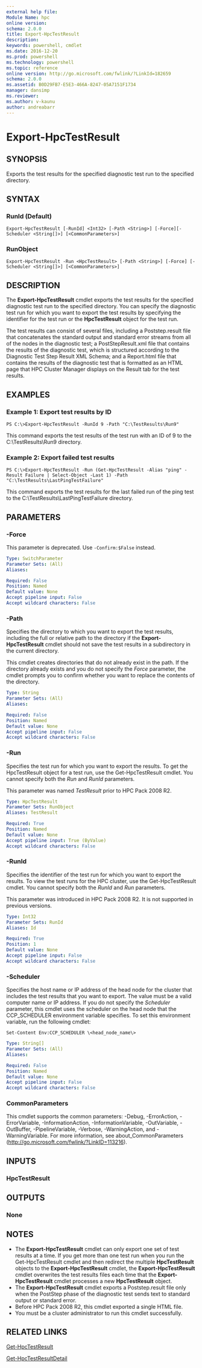 ```yaml
---
external help file:
Module Name: hpc
online version:
schema: 2.0.0
title: Export-HpcTestResult
description:
keywords: powershell, cmdlet
ms.date: 2016-12-20
ms.prod: powershell
ms.technology: powershell
ms.topic: reference
online version: http://go.microsoft.com/fwlink/?LinkId=182659
schema: 2.0.0
ms.assetid: B0D29FB7-E5E3-466A-8247-05A7151F1734
manager: dansimp
ms.reviewer:
ms.author: v-kaunu
author: andreabarr
---
```


# Export-HpcTestResult

## SYNOPSIS
Exports the test results for the specified diagnostic test run to the specified directory.

## SYNTAX

### RunId (Default)
```
Export-HpcTestResult [-RunId] <Int32> [-Path <String>] [-Force][-Scheduler <String[]>] [<CommonParameters>]
```

### RunObject
```
Export-HpcTestResult -Run <HpcTestResult> [-Path <String>] [-Force] [-Scheduler <String[]>] [<CommonParameters>]
```

## DESCRIPTION
The **Export-HpcTestResult** cmdlet exports the test results for the specified diagnostic test run to the specified directory.
You can specify the diagnostic test run for which you want to export the test results by specifying the identifier for the test run or the **HpcTestResult** object for the test run.

The test results can consist of several files, including a Poststep.result file that concatenates the standard output and standard error streams from all of the nodes in the diagnostic test; a PostStepResult.xml file that contains the results of the diagnostic test, which is structured according to the Diagnostic Test Step Result XML Schema; and a Report.html file that contains the results of the diagnostic test that is formatted as an HTML page that HPC Cluster Manager displays on the Result tab for the test results.

## EXAMPLES

### Example 1: Export test results by ID
```
PS C:\>Export-HpcTestResult -RunId 9 -Path "C:\TestResults\Run9"
```

This command exports the test results of the test run with an ID of 9 to the C:\TestResults\Run9 directory.

### Example 2: Export failed test results
```
PS C:\>Export-HpcTestResult -Run (Get-HpcTestResult -Alias "ping" -Result Failure | Select-Object -Last 1) -Path "C:\TestResults\LastPingTestFailure"
```

This command exports the test results for the last failed run of the ping test to the C:\TestResults\LastPingTestFailure directory.

## PARAMETERS

### -Force
This parameter is deprecated.
Use `-Confirm:$False` instead.

```yaml
Type: SwitchParameter
Parameter Sets: (All)
Aliases:

Required: False
Position: Named
Default value: None
Accept pipeline input: False
Accept wildcard characters: False
```

### -Path
Specifies the directory to which you want to export the test results, including the full or relative path to the directory if the **Export-HpcTestResult** cmdlet should not save the test results in a subdirectory in the current directory.

This cmdlet creates directories that do not already exist in the path.
If the directory already exists and you do not specify the *Force* parameter, the cmdlet prompts you to confirm whether you want to replace the contents of the directory.

```yaml
Type: String
Parameter Sets: (All)
Aliases:

Required: False
Position: Named
Default value: None
Accept pipeline input: False
Accept wildcard characters: False
```

### -Run
Specifies the test run for which you want to export the results.
To get the HpcTestResult object for a test run, use the Get-HpcTestResult cmdlet.
You cannot specify both the *Run* and *RunId* parameters.

This parameter was named *TestResult* prior to HPC Pack 2008 R2.

```yaml
Type: HpcTestResult
Parameter Sets: RunObject
Aliases: TestResult

Required: True
Position: Named
Default value: None
Accept pipeline input: True (ByValue)
Accept wildcard characters: False
```

### -RunId
Specifies the identifier of the test run for which you want to export the results.
To view the test runs for the HPC cluster, use the Get-HpcTestResult cmdlet.
You cannot specify both the *RunId* and *Run* parameters.

This parameter was introduced in HPC Pack 2008 R2.
It is not supported in previous versions.

```yaml
Type: Int32
Parameter Sets: RunId
Aliases: Id

Required: True
Position: 1
Default value: None
Accept pipeline input: False
Accept wildcard characters: False
```

### -Scheduler
Specifies the host name or IP address of the head node for the cluster that includes the test results that you want to export.
The value must be a valid computer name or IP address.
If you do not specify the *Scheduler* parameter, this cmdlet uses the scheduler on the head node that the CCP_SCHEDULER environment variable specifies.
To set this environment variable, run the following cmdlet:

`Set-Content Env:CCP_SCHEDULER \<head_node_name\>`

```yaml
Type: String[]
Parameter Sets: (All)
Aliases:

Required: False
Position: Named
Default value: None
Accept pipeline input: False
Accept wildcard characters: False
```

### CommonParameters
This cmdlet supports the common parameters: -Debug, -ErrorAction, -ErrorVariable, -InformationAction, -InformationVariable, -OutVariable, -OutBuffer, -PipelineVariable, -Verbose, -WarningAction, and -WarningVariable. For more information, see about_CommonParameters (http://go.microsoft.com/fwlink/?LinkID=113216).

## INPUTS

### HpcTestResult

## OUTPUTS

### None

## NOTES
* The **Export-HpcTestResult** cmdlet can only export one set of test results at a time. If you get more than one test run when you run the Get-HpcTestResult cmdlet and then redirect the multiple **HpcTestResult** objects to the **Export-HpcTestResult** cmdlet, the **Export-HpcTestResult** cmdlet overwrites the test results files each time that the **Export-HpcTestResult** cmdlet processes a new **HpcTestResult** object.
* The **Export-HpcTestResult** cmdlet exports a Poststep.result file only when the PostStep phase of the diagnostic test sends text to standard output or standard error.
* Before HPC Pack 2008 R2, this cmdlet exported a single HTML file.
* You must be a cluster administrator to run this cmdlet successfully.

## RELATED LINKS

[Get-HpcTestResult](./Get-HpcTestResult.md)

[Get-HpcTestResultDetail](./Get-HpcTestResultDetail.md)
